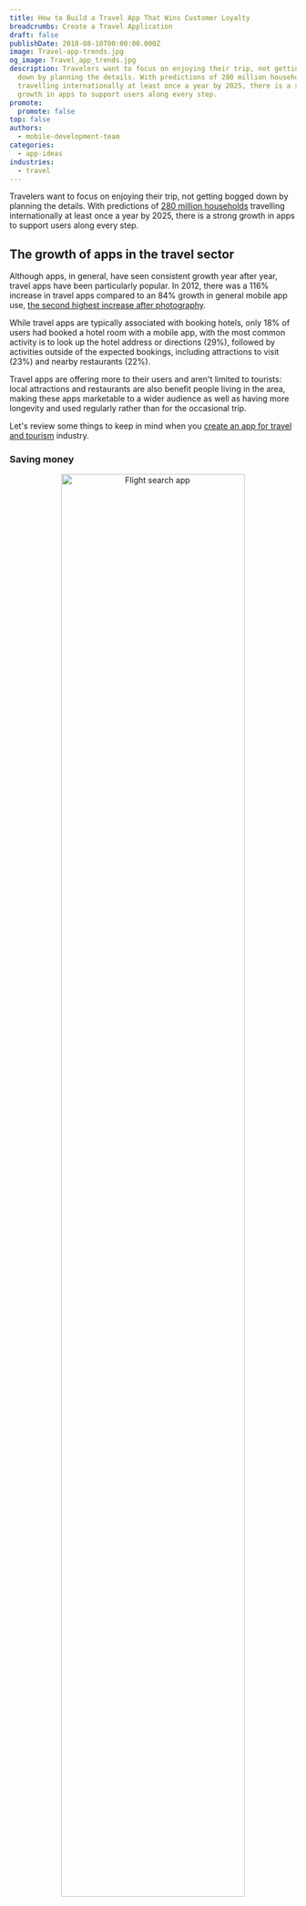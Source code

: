 ```yaml
---
title: How to Build a Travel App That Wins Customer Loyalty
breadcrumbs: Create a Travel Application
draft: false
publishDate: 2018-08-10T00:00:00.000Z
image: Travel-app-trends.jpg
og_image: Travel_app_trends.jpg
description: Travelers want to focus on enjoying their trip, not getting bogged
  down by planning the details. With predictions of 280 million households
  travelling internationally at least once a year by 2025, there is a strong
  growth in apps to support users along every step.
promote:
  promote: false
top: false
authors:
  - mobile-development-team
categories:
  - app-ideas
industries:
  - travel
---
```

Travelers want to focus on enjoying their trip, not getting bogged down by planning the details. With predictions of <a href="https://www.lonelyplanet.com/articles/international-travel-increase-next-decade" target="_blank">280 million households</a> travelling internationally at least once a year by 2025, there is a strong growth in apps to support users along every step.

## The growth of apps in the travel sector

Although apps, in general, have seen consistent growth year after year, travel apps have been particularly popular. In 2012, there was a 116% increase in travel apps compared to an 84% growth in general mobile app use, <a href="https://www.emarketer.com/Article/Travel-Apps-Lead-Industries-Usage-Growth/1009408" target="_blank">the second highest increase after photography</a>.

While travel apps are typically associated with booking hotels, only 18% of users had booked a hotel room with a mobile app, with the most common activity is to look up the hotel address or directions (29%), followed by activities outside of the expected bookings, including attractions to visit (23%) and nearby restaurants (22%).

Travel apps are offering more to their users and aren't limited to tourists: local attractions and restaurants are also benefit people living in the area, making these apps marketable to a wider audience as well as having more longevity and used regularly rather than for the occasional trip.

Let's review some things to keep in mind when you [create an app for travel and tourism](https://anadea.info/solutions/travel-app-development) industry.

### Saving money

<center><img src="https://cdn.dribbble.com/users/1091757/screenshots/3272854/flyapp.gif" alt="Flight search app" style="width: 80%;"/></center>

Traveling is expensive, and fluctuating deals mean that users often end up paying more if they book too early or too late, whether it's for flights, hotels, or excursions. Apps like <a href="https://www.hopper.com/" rel="nofollow" target="_blank">Hopper</a> analyze past and current flight trends to find the best time to book a flight, removing that indecision of when to buy a seat and saving money.

{{< advert >}}Related article: [Time to Innovate or How to Create a Viable Flight and Hotel Booking App](https://anadea.info/blog/time-to-innovate-or-how-to-create-a-viable-flight-and-hotel-booking-app){{< /advert >}}

### Offer something bigger and better

With such a broad market it's easy to get lost in the crush of comparable services. Booking giants Booking.com and Airbnb compete in a similar market with slightly different focuses: Booking.com has the largest collection of hotels, with almost 30 million listings in 136,035 destinations <a href="https://www.booking.com/content/about.en-gb.html" target="_blank">across 228 countries</a>.

<center><img src="https://cdn.dribbble.com/users/1091757/screenshots/4729512/untitled-1.gif" alt="Рotel search app" style="width: 80%;"/></center>

Booking.com has monopolized scope, offering unparalleled choices for travel for both work and tourism, and so its competitors provide alternative services, such as Airbnb that showcases tourist experiences as well as budget-friendly "spare rooms" rather than focusing exclusively on hotels, or Hotels.com that has a loyalty program to encourage return customers.

To <a href="https://anadea.info/blog/travel-agency-software" target="_blank">build a booking app</a> that can survive and thrive in a sea of similar competitors, travel app developers have to offer consumers some benefits that overrule those of alternatives. <a href="https://anadea.info/projects/ebookingservices" target="_blank">Tripaneer</a> combines experiences with accommodation to create a package holiday tailored to precisely what a traveler is looking for, whether that's an intense martial arts trip, a relaxing yoga retreat, or a romantic culinary getaway: travelers are planning experiences rather than simply booking a bed.

### Keep it organized

Once the trip is booked, the planning doesn't end there.

Crafting a home away from home is nerve-wracking when there are a hundred things to remember and once you're gone, you're gone – no turning the train around to go back for contact lenses. It's not enough for users to carry reservations on their phones: now the entire trip has to fit in the palm of their hand. Personal assistants like <a href="https://www.google.com/travel/" target="_blank">Google Trips</a> and <a href="https://www.tripit.com/" rel="nofollow" target="_blank">TripIt</a> keep travelers on track with a list of what to pack, booking confirmations, travel itineraries, and local recommendations – all of which can be saved for offline use for when there's no WiFi and to avoid roaming charges.

### Map out the journey, explore the destination

<center><img src="https://cdn.dribbble.com/users/760826/screenshots/3627805/map.gif" alt="Map views" style="width: 80%;"/></center>

Although it can be particularly enjoyable to explore the location on foot or by transport, sometimes travelers need a map to show them exactly where something is. This might be on the journey there – such as FLIO's airport map and information – or once the traveller arrives by giving recommendations for activities nearby (with directions included, of course).

### Think outside the box

Getting to a destination is the stressful part of any trip, and travelers are looking for something to make their journey more pleasant. <a href="https://apps.apple.com/us/app/loungebuddy-lounge-access/id674176920" target="_blank">LoungeBuddy</a> is an app for checking into over 300 airport lounges – a little extra that might not have immediately sprung to mind but would be appreciated by consumers on any budget.

Instead of trying to beat well-established giants, companies can bring something new to the table by developing an app travelers might not have even known they needed, such as a <a href="http://products.wolframalpha.com/referenceapps/sunexposure.html" rel="nofollow" target="_blank">sun exposure app</a> that calculates how long users can stay in the sun until their next sunscreen top-up based on skin-type, UV index, and sun factor protection.

{{< advert >}}Related article: [The Hottest Trends in the Travel App Development](https://anadea.info/blog/hottest-trends-in-the-travel-app-development){{< /advert >}}

### Virtual reality

Apps don't have to be confined to the home screen: virtual and augmented reality has taken off in a big way over the past couple of years, with the industry <a href="https://tech.co/tourism-apps-primed-reshape-app-indusry-2016-01" rel="nofollow" target="_blank">projected</a> to generate over $120 billion in revenues by 2020.

In an effort to keep up with an industry that is coming to find travel agents obsolete, Thomas Cook has introduced "virtual holidays," a range of immersive virtual reality videos for consumers to "try before they buy." Thomas Cook reported a 190% uplift in people booking New York excursions <a href="http://visualise.com/case-study/thomas-cook-virtual-holiday" rel="nofollow" target="_blank">after trying the technology</a>. Premium apps like <a href="https://www.wikitude.com/" rel="nofollow" target="_blank">Wikitude</a> are bringing interactive content to destinations around the globe, making mobile phones a part of the travel experience.

### Personalize at every level

Travelers are <a href="https://www.thinkwithgoogle.com/consumer-insights/consumer-trends/age-of-assistance-travel-marketing/" target="_blank">no longer content with a one-size-fits-all approach</a>. Although an app must appeal to a wide range of users, its deliverables should be tailored to the individual. No trip is the same, and every app should support its users in having the perfect experience for them.

## Closing word

Need a professional advice on how to build a travel app? With our wide expertise in travel app development, we can help you build the app you dream of. Contact us today to discuss your project!

{{< ctabutton url="https://anadea.info/free-project-estimate" >}}Request a travel app quote{{< /ctabutton >}}
